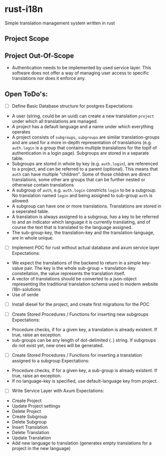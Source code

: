 # rust-i18n
Simple translation management system written in rust

## Project Scope

## Project Out-Of-Scope
- Authentication needs to be implemented by used service layer. This software does not offer a way of managing user access to specific translations nor does it enforce any.

## Open ToDo's:
- [ ] Define Basic Database structure for postgres
Expectations:
- A user (string, could be an uuid) can create a new translation `project` under which all translations are managed.
- A project has a default language and a name under which everything operates
- A project consists of `subgroups`, `subgroups` are similar translation-groups and are used for a more in-depth representation of translations (e.g. `auth.login` is a group that contains multiple translations for the topif of authentication in a login page). Subgroups are stored in a separate table.
- Subgroups are stored in whole by key (e.g. `auth.login`), are referenced to a project, and can be referred to a parent (optional). This means that `auth` can have multiple "children". Some of those children are direct translations, some other are groups that can be further nested or otherwise contain translations
- A subgroup of `auth`, e.g. `auth.login` constricts `login` to be a subgroup. No translation named `login` and being assigned to sub-group `auth` is allowed.
- A subgroup can have one or more translations. Translations are stored in a seperated table.
- A translation is always assigned to a subgroup, has a key to be referred to and an indicator which language it is currently translating, and of course the text that is translated to the language assigned.
- The sub-group-key, the translation-key and the translation-language, are in whole unique.

- [ ] Implement POC for rust without actual database and axum service layer
Expectations:
- We expect the translations of the backend to return in a simple key-value pair. The key is the whole sub-group + translation-key constellation, the value represents the translation itself.
- A vector of translations should be converted to a json-object representing the traditional translation schema used in modern website i18n-solutions
- Use of serde

- [ ] Install diesel for the project, and create first migrations for the POC

- [ ] Create Stored Procedures / Functions for inserting new subgroups
Expectations:
- Procedure checks, if for a given key, a translation is already existent. If true, raise an exception.
- sub-groups can be any length of dot-delimited (`.`) string. If subgroups do not exist yet, new ones will be generated.

- [ ] Create Stored Procedures / Functions for inserting a translation assigned to a subgroup
Expectations:
- Procedure checks, if for a given key, a sub-group is already existent. If true, raise an exception.
- If no language-key is specified, use default-language key from project.

- [ ] Write Service Layer with Axum
Expectations:
- Create Project
- Update Project settings
- Delete Project
- Create Subgroup
- Delete Subgroup
- Insert Translation
- Delete Translation
- Update Translation
- Add new language to translation (generates empty translations for a project in the new language)
